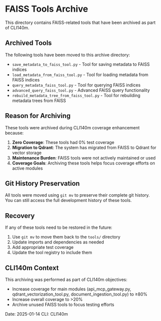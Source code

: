 # FAISS Tools Archive

This directory contains FAISS-related tools that have been archived as part of CLI140m.

## Archived Tools

The following tools have been moved to this archive directory:

- `save_metadata_to_faiss_tool.py` - Tool for saving metadata to FAISS indices
- `load_metadata_from_faiss_tool.py` - Tool for loading metadata from FAISS indices  
- `query_metadata_faiss_tool.py` - Tool for querying FAISS indices
- `advanced_query_faiss_tool.py` - Advanced FAISS query functionality
- `rebuild_metadata_tree_from_faiss_tool.py` - Tool for rebuilding metadata trees from FAISS

## Reason for Archiving

These tools were archived during CLI140m coverage enhancement because:

1. **Zero Coverage**: These tools had 0% test coverage
2. **Migration to Qdrant**: The system has migrated from FAISS to Qdrant for vector storage
3. **Maintenance Burden**: FAISS tools were not actively maintained or used
4. **Coverage Goals**: Archiving these tools helps focus coverage efforts on active modules

## Git History Preservation

All tools were moved using `git mv` to preserve their complete git history. You can still access the full development history of these tools.

## Recovery

If any of these tools need to be restored in the future:

1. Use `git mv` to move them back to the `tools/` directory
2. Update imports and dependencies as needed
3. Add appropriate test coverage
4. Update the tool registry to include them

## CLI140m Context

This archiving was performed as part of CLI140m objectives:
- Increase coverage for main modules (api_mcp_gateway.py, qdrant_vectorization_tool.py, document_ingestion_tool.py) to ≥80%
- Increase overall coverage to >20%
- Archive unused FAISS tools to focus testing efforts

Date: 2025-01-14
CLI: CLI140m 